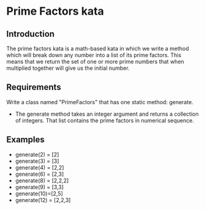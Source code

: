 Prime Factors kata
================== 

Introduction 
------------
The prime factors kata is a math-based kata in which we write a method which will break down any number into a list of its prime factors. This means that we return the set of one or more prime numbers that when multiplied together will give us the initial number. 

Requirements
------------ 
Write a class named "PrimeFactors" that has one static method: generate. 
* The generate method takes an integer argument and returns a collection of integers. That list contains the prime factors in numerical sequence. 

## Examples 
* generate(2) = [2] 
* generate(3) = [3] 
* generate(4) = [2,2] 
* generate(6) = [2,3] 
* generate(8) = [2,2,2] 
* generate(9) = [3,3] 
* generate(10)=[2,5] 
* generate(12) = [2,2,3] 
